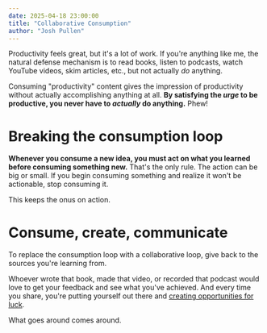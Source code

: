```yaml
---
date: 2025-04-18 23:00:00
title: "Collaborative Consumption"
author: "Josh Pullen"
---
```


Productivity feels great, but it's a lot of work. If you're anything like me, the natural defense mechanism is to read books, listen to podcasts, watch YouTube videos, skim articles, etc., but not actually _do_ anything.

Consuming "productivity" content gives the impression of productivity without actually accomplishing anything at all. **By satisfying the _urge_ to be productive, you never have to _actually_ do anything.** Phew!

# Breaking the consumption loop

**Whenever you consume a new idea, you must act on what you learned before consuming something new.** That's the only rule. The action can be big or small. If you begin consuming something and realize it won't be actionable, stop consuming it.

This keeps the onus on action.

# Consume, create, communicate

To replace the consumption loop with a collaborative loop, give back to the sources you're learning from.

Whoever wrote that book, made that video, or recorded that podcast would love to get your feedback and see what you've achieved. And every time you share, you're putting yourself out there and [creating opportunities for luck](https://modelthinkers.com/mental-model/surface-area-of-luck).

What goes around comes around.
